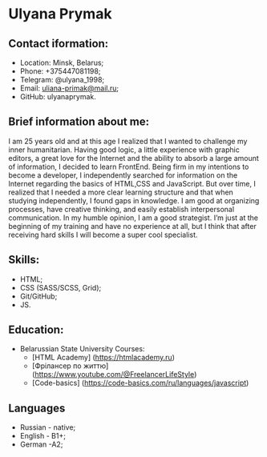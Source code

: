 # **Ulyana Prymak**
## **Contact iformation:**
- Location: Minsk, Belarus;
- Phone: +375447081198;
- Telegram: @ulyana_1998;
- Email: uliana-primak@mail.ru;
- GitHub: ulyanaprymak.
## **Brief information about me:**
I am 25 years old and at this age I realized that I wanted to challenge my inner humanitarian. 
Having good logic, a little experience with graphic editors, a great love for the Internet and the ability to absorb a large amount of information, I decided to learn FrontEnd. Being firm in my intentions to become a developer, I independently searched for information on the Internet regarding the basics of HTML,CSS and JavaScript. But over time, I realized that I needed a more clear learning structure and that when studying independently, I found gaps in knowledge. I am good at organizing processes, have creative thinking, and easily establish interpersonal communication. In my humble opinion, I am a good strategist. 
I’m just at the beginning of my training and have no experience at all, but I think that after receiving hard skills I will become a super cool specialist.
## **Skills:**
- HTML;
- CSS (SASS/SCSS, Grid);
- Git/GitHub;
- JS.
## **Education:**
- Belarussian State University
  Courses:
  - [HTML Academy] (https://htmlacademy.ru)
  - [Фрілансер по життю] (https://www.youtube.com/@FreelancerLifeStyle)
  - [Code-basics] (https://code-basics.com/ru/languages/javascript)
## **Languages**
- Russian - native;
- English - B1+;
- German -A2;
